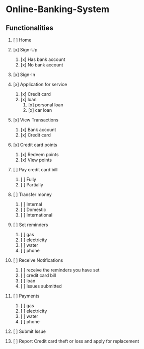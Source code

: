# Online-Banking-System

## Functionalities
1. [ ] Home

2. [x] Sign-Up
   1. [x] Has bank account
   2. [x] No bank account

3. [x] Sign-In

4. [x] Application for service
   1. [x] Credit card
   2. [x] loan 
      1. [x] personal loan
      2. [x] car loan

5. [x] View Transactions
   1. [x] Bank account
   2. [x] Credit card
  
6. [x] Credit card points
   1. [x] Redeem points
   2. [x] View points

7. [ ] Pay credit card bill
   1. [ ] Fully
   2. [ ] Partially

8. [ ] Transfer money
    1. [ ] Internal
    2. [ ] Domestic
    3. [ ] International

9. [ ] Set reminders
    1. [ ] gas
    2. [ ] electricity
    3. [ ] water
    4. [ ] phone

10. [ ] Receive Notifications
    1. [ ] receive the reminders you have set
    2. [ ] credit card bill
    3. [ ] loan 
    4. [ ] Issues submitted

11. [ ] Payments
    1. [ ] gas
    2. [ ] electricity
    3. [ ] water
    4. [ ] phone
    
12. [ ] Submit Issue

13. [ ] Report Credit card theft or loss and apply for replacement



